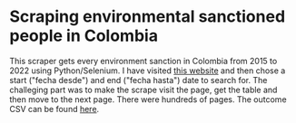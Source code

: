 # Scraping environmental sanctioned people in Colombia
 This scraper gets every environment sanction in Colombia from 2015 to 2022 using Python/Selenium.
 I have visited [this website](http://vital.minambiente.gov.co/SILPA_UT_PRE/RUIA/ConsultarSancion.aspx?Ubic=ext) and then chose a start ("fecha desde") and end ("fecha hasta") date to search for.
 The challeging part was to make the scrape visit the page, get the table and then move to the next page. There were hundreds of pages.
 The outcome CSV can be found [here](https://github.com/luizftoledo/scraping-colombia-environmental-sanctions/tree/main/outcome).
